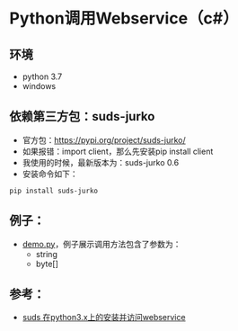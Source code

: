 # Python调用Webservice（c#）

## 环境
- python 3.7
- windows

## 依赖第三方包：suds-jurko

- 官方包：https://pypi.org/project/suds-jurko/
- 如果报错：import client，那么先安装pip install client
- 我使用的时候，最新版本为：suds-jurko 0.6
- 安装命令如下：
```
pip install suds-jurko
```


## 例子：
- [demo.py](demo.py)，例子展示调用方法包含了参数为：
  - string
  - byte[]


## 参考：
- [suds 在python3.x上的安装并访问webservice](https://www.cnblogs.com/dhf327/p/4741943.html)